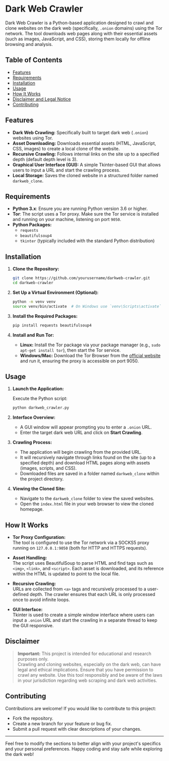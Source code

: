 # Dark Web Crawler

Dark Web Crawler is a Python-based application designed to crawl and clone websites on the dark web (specifically, `.onion` domains) using the Tor network. The tool downloads web pages along with their essential assets (such as images, JavaScript, and CSS), storing them locally for offline browsing and analysis.

## Table of Contents

- [Features](#features)
- [Requirements](#requirements)
- [Installation](#installation)
- [Usage](#usage)
- [How It Works](#how-it-works)
- [Disclaimer and Legal Notice](#disclaimer-and-legal-notice)
- [Contributing](#contributing)

## Features

- **Dark Web Crawling:** Specifically built to target dark web (`.onion`) websites using Tor.
- **Asset Downloading:** Downloads essential assets (HTML, JavaScript, CSS, images) to create a local clone of the website.
- **Recursive Crawling:** Follows internal links on the site up to a specified depth (default depth level is 3).
- **Graphical User Interface (GUI):** A simple Tkinter-based GUI that allows users to input a URL and start the crawling process.
- **Local Storage:** Saves the cloned website in a structured folder named `darkweb_clone`.

## Requirements

- **Python 3.x**: Ensure you are running Python version 3.6 or higher.
- **Tor**: The script uses a Tor proxy. Make sure the Tor service is installed and running on your machine, listening on port `9050`.
- **Python Packages:**
  - `requests`
  - `beautifulsoup4`
  - `tkinter` (typically included with the standard Python distribution)

## Installation

1. **Clone the Repository:**

   ```bash
   git clone https://github.com/yourusername/darkweb-crawler.git
   cd darkweb-crawler
   ```

2. **Set Up a Virtual Environment (Optional):**

   ```bash
   python -m venv venv
   source venv/bin/activate  # On Windows use `venv\Scripts\activate`
   ```

3. **Install the Required Packages:**

   ```bash
   pip install requests beautifulsoup4
   ```

4. **Install and Run Tor:**

   - **Linux:** Install the Tor package via your package manager (e.g., `sudo apt-get install tor`), then start the Tor service.
   - **Windows/Mac:** Download the Tor Browser from the [official website](https://www.torproject.org/) and run it, ensuring the proxy is accessible on port 9050.

## Usage

1. **Launch the Application:**

   Execute the Python script:

   ```bash
   python darkweb_crawler.py
   ```

2. **Interface Overview:**

   - A GUI window will appear prompting you to enter a `.onion` URL.
   - Enter the target dark web URL and click on **Start Crawling**.

3. **Crawling Process:**

   - The application will begin crawling from the provided URL.
   - It will recursively navigate through links found on the site (up to a specified depth) and download HTML pages along with assets (images, scripts, and CSS).
   - Downloaded files are saved in a folder named `darkweb_clone` within the project directory.

4. **Viewing the Cloned Site:**

   - Navigate to the `darkweb_clone` folder to view the saved websites.
   - Open the `index.html` file in your web browser to view the cloned homepage.

## How It Works

- **Tor Proxy Configuration:**  
  The tool is configured to use the Tor network via a SOCKS5 proxy running on `127.0.0.1:9050` (both for HTTP and HTTPS requests).

- **Asset Handling:**  
  The script uses BeautifulSoup to parse HTML and find tags such as `<img>`, `<link>`, and `<script>`. Each asset is downloaded, and its reference within the HTML is updated to point to the local file.

- **Recursive Crawling:**  
  URLs are collected from `<a>` tags and recursively processed to a user-defined depth. The crawler ensures that each URL is only processed once to avoid infinite loops.

- **GUI Interface:**  
  Tkinter is used to create a simple window interface where users can input a `.onion` URL and start the crawling in a separate thread to keep the GUI responsive.

## Disclaimer

> **Important:** This project is intended for educational and research purposes only.  
> Crawling and cloning websites, especially on the dark web, can have legal and ethical implications. Ensure that you have permission to crawl any website. Use this tool responsibly and be aware of the laws in your jurisdiction regarding web scraping and dark web activities.

## Contributing

Contributions are welcome! If you would like to contribute to this project:
- Fork the repository.
- Create a new branch for your feature or bug fix.
- Submit a pull request with clear descriptions of your changes.

---

Feel free to modify the sections to better align with your project's specifics and your personal preferences. Happy coding and stay safe while exploring the dark web!
